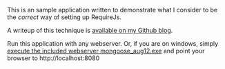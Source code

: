 This is an sample application written to demonstrate what I consider to be the *correct* way of setting up RequireJs.

A writeup of this technique is [available on my Github blog](https://github.com/togakangaroo/Blog/blob/master/setting-up-requirejs.md).

Run this application with any webserver. Or, if you are on windows, simply [execute the included webserver mongoose_aug12.exe](https://code.google.com/p/mongoose/) and point your browser to http://localhost:8080